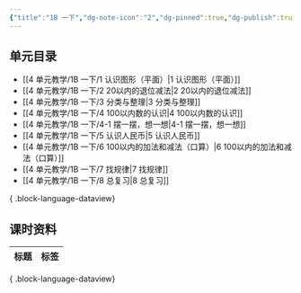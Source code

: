 ```yaml
---
{"title":"1B 一下","dg-note-icon":"2","dg-pinned":true,"dg-publish":true,"permalink":"/4 单元教学/1B 一下/","pinned":true,"dgPassFrontmatter":true,"noteIcon":"2"}
---
```



## 单元目录

- [[4 单元教学/1B 一下/1 认识图形（平面）\|1 认识图形（平面）]]
- [[4 单元教学/1B 一下/2 20以内的退位减法\|2 20以内的退位减法]]
- [[4 单元教学/1B 一下/3 分类与整理\|3 分类与整理]]
- [[4 单元教学/1B 一下/4 100以内数的认识\|4 100以内数的认识]]
- [[4 单元教学/1B 一下/4-1 摆一摆，想一想\|4-1 摆一摆，想一想]]
- [[4 单元教学/1B 一下/5 认识人民币\|5 认识人民币]]
- [[4 单元教学/1B 一下/6 100以内的加法和减法（口算）\|6 100以内的加法和减法（口算）]]
- [[4 单元教学/1B 一下/7 找规律\|7 找规律]]
- [[4 单元教学/1B 一下/8 总复习\|8 总复习]]

{ .block-language-dataview}

## 课时资料

| 标题 | 标签 |
| -- | -- |

{ .block-language-dataview}